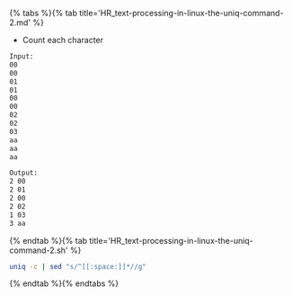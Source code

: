 {% tabs %}{% tab title='HR_text-processing-in-linux-the-uniq-command-2.md' %}

* Count each character

```txt
Input:
00
00
01
01
00
00
02
02
03
aa
aa
aa

Output:
2 00
2 01
2 00
2 02
1 03
3 aa
```

{% endtab %}{% tab title='HR_text-processing-in-linux-the-uniq-command-2.sh' %}

```sh
uniq -c | sed "s/^[[:space:]]*//g"
```

{% endtab %}{% endtabs %}
